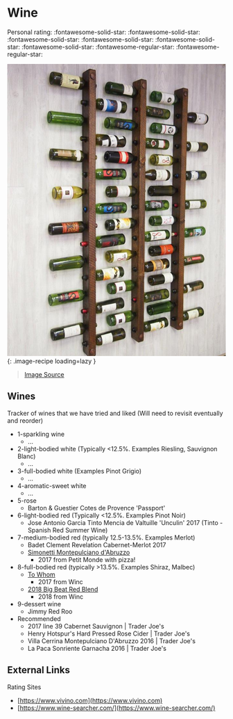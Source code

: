 <!-- Needs Manual Review -->

# Wine

<!-- {cts} rating=3; (User can specify rating on scale of 1-5) -->

Personal rating: :fontawesome-solid-star: :fontawesome-solid-star: :fontawesome-solid-star: :fontawesome-solid-star: :fontawesome-solid-star: :fontawesome-solid-star: :fontawesome-regular-star: :fontawesome-regular-star:

<!-- {cte} -->

<!-- {cts} name_image=wine.jpg; (User can specify image name) -->

![wine.jpg](./wine.jpg){: .image-recipe loading=lazy }

<!-- {cte} -->

> [Image Source](https://www.etsy.com/listing/101490371/wine-rack-16-bottle-ladders-set-of-3)

## Wines

Tracker of wines that we have tried and liked (Will need to revisit eventually and reorder)

- 1-sparkling wine
  - ...
- 2-light-bodied white (Typically \<12.5%. Examples Riesling, Sauvignon Blanc)
  - ...
- 3-full-bodied white (Examples Pinot Grigio)
  - ...
- 4-aromatic-sweet white
  - ...
- 5-rose
  - Barton & Guestier Cotes de Provence 'Passport'
- 6-light-bodied red (Typically \<12.5%. Examples Pinot Noir)
  - Jose Antonio Garcia Tinto Mencia de Valtuille 'Unculin' 2017  (Tinto - Spanish Red Summer Wine)
- 7-medium-bodied red (typically 12.5-13.5%. Examples Merlot)
  - Badet Clement Revelation Cabernet-Merlot 2017
  - [Simonetti Montepulciano d'Abruzzo](https://www.vivino.com/simonetti-montepulciano-d-abruzzo/w/1652301)
    - 2017 from Petit Monde with pizza!
- 8-full-bodied red (typically >13.5%. Examples Shiraz, Malbec)
  - [To Whom](https://www.vivino.com/to-whom-red/w/7084318)
    - 2017 from Winc
  - [2018 Big Beat Red Blend](https://www.winc.com/wines/2018-big-beat-red-blend-12540)
    - 2018 from Winc
- 9-dessert wine
  - Jimmy Red Roo
- Recommended
  - 2017 line 39 Cabernet Sauvignon | Trader Joe's
  - Henry Hotspur's Hard Pressed Rose Cider | Trader Joe's
  - Villa Cerrina Montepulciano D'Abruzzo 2016 | Trader Joe's
  - La Paca Sonriente Garnacha 2016 | Trader Joe's

## External Links

Rating Sites

- [https://www.vivino.com](https://www.vivino.com)
- [https://www.wine-searcher.com/](https://www.wine-searcher.com/)
